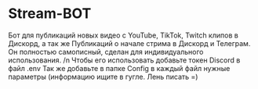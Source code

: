 # Stream-BOT
Бот для публикаций новых видео с YouTube, TikTok, Twitch клипов в Дискорд, а так же Публикаций о начале стрима в Дискорд и Телеграм.
Он полностью самописный, сделан для индивидуального использования.
/n
Чтобы его использовать добавьте токен Discord в файл .env
Так же добавьте в папке Config в каждый файл нужные параметры (информацию ищите в гугле. Лень писать =)
